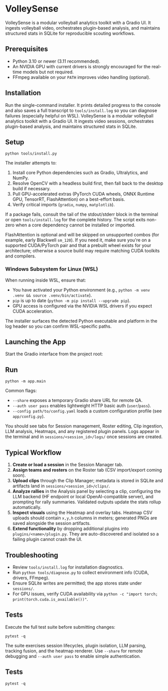 # VolleySense

VolleySense is a modular volleyball analytics toolkit with a Gradio UI. It ingests volleyball video, orchestrates plugin-based analysis, and maintains structured stats in SQLite for reproducible scouting workflows.

## Prerequisites

- Python 3.10 or newer (3.11 recommended).
- An NVIDIA GPU with current drivers is strongly encouraged for the real-time models but not required.
- FFmpeg available on your `PATH` improves video handling (optional).

## Installation

Run the single-command installer. It prints detailed progress to the console and also saves a full transcript to `tools/install.log` so you can diagnose failures (especially helpful on WSL).
VolleySense is a modular volleyball analytics toolkit with a Gradio UI. It ingests video sessions, orchestrates plugin-based analysis, and maintains structured stats in SQLite.

## Setup

```
python tools/install.py
```

The installer attempts to:

1. Install core Python dependencies such as Gradio, Ultralytics, and NumPy.
2. Resolve OpenCV with a headless build first, then fall back to the desktop build if necessary.
3. Pull GPU-accelerated extras (PyTorch CUDA wheels, ONNX Runtime GPU, TensorRT, FlashAttention) on a best-effort basis.
4. Verify critical imports (`gradio`, `numpy`, `matplotlib`).

If a package fails, consult the tail of the stdout/stderr block in the terminal or open `tools/install.log` for the complete history. The script exits non-zero when a core dependency cannot be installed or imported.

FlashAttention is optional and will be skipped on unsupported combos (for example, early Blackwell `sm_120`). If you need it, make sure you're on a supported CUDA/PyTorch pair and that a prebuilt wheel exists for your architecture; otherwise a source build may require matching CUDA toolkits and compilers.

### Windows Subsystem for Linux (WSL)

When running inside WSL, ensure that:

- You have activated your Python environment (e.g., `python -m venv .venv && source .venv/bin/activate`).
- `pip` is up to date (`python -m pip install --upgrade pip`).
- GPU access is configured via the NVIDIA WSL drivers if you expect CUDA acceleration.

The installer surfaces the detected Python executable and platform in the log header so you can confirm WSL-specific paths.

## Launching the App

Start the Gradio interface from the project root:
## Run

```
python -m app.main
```

Common flags:

- `--share` exposes a temporary Gradio share URL for remote QA.
- `--auth user pass` enables lightweight HTTP basic auth (`user`/`pass`).
- `--config path/to/config.yaml` loads a custom configuration profile (see `app/config.py`).

You should see tabs for Session management, Roster editing, Clip ingestion, LLM analysis, Heatmaps, and any registered plugin panels. Logs appear in the terminal and in `sessions/<session_id>/logs/` once sessions are created.

## Typical Workflow

1. **Create or load a session** in the Session Manager tab.
2. **Assign teams and rosters** on the Roster tab (CSV import/export coming soon).
3. **Upload clips** through the Clip Manager; metadata is stored in SQLite and artifacts land in `sessions/<session_id>/clips/`.
4. **Analyze rallies** in the Analysis panel by selecting a clip, configuring the LLM backend (HF endpoint or local OpenAI-compatible server), and prompting for rally summaries. Validated outputs update the stats rollup automatically.
5. **Inspect visuals** using the Heatmap and overlay tabs. Heatmap CSV uploads should contain `x,y,h` columns in meters; generated PNGs are saved alongside the session artifacts.
6. **Extend functionality** by dropping additional plugins into `plugins/<name>/plugin.py`. They are auto-discovered and isolated so a failing plugin cannot crash the UI.

## Troubleshooting

- Review `tools/install.log` for installation diagnostics.
- Run `python tools/diagnose.py` to collect environment info (CUDA, drivers, FFmpeg).
- Ensure SQLite writes are permitted; the app stores state under `sessions/`.
- For GPU issues, verify CUDA availability via `python -c "import torch; print(torch.cuda.is_available())"`.

## Tests

Execute the full test suite before submitting changes:

```
pytest -q
```

The suite exercises session lifecycles, plugin isolation, LLM parsing, tracking fusion, and the heatmap renderer.
Use `--share` for remote debugging and `--auth user pass` to enable simple authentication.

## Tests

```
pytest -q
```
